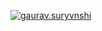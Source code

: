 
<p align="left"> <a href="https://twitter.com/gaurav.suryvnshi" target="blank"><img src="https://img.shields.io/twitter/follow/gaurav.suryvnshi?logo=twitter&style=for-the-badge" alt="gaurav.suryvnshi" /></a> </p>

<!--
**gauravsuryvanshi06/gauravsuryvanshi06** is a ✨ _special_ ✨ repository because its `README.md` (this file) appears on your GitHub profile.

Here are some ideas to get you started:

- 🔭 I’m currently working on ...
- 🌱 I’m currently learning ...
- 👯 I’m looking to collaborate on ...
- 🤔 I’m looking for help with ...
- 💬 Ask me about ...
- 📫 How to reach me: ...
- 😄 Pronouns: ...
- ⚡ Fun fact: ...
-->
